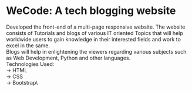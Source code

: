 # WeCode: A tech blogging website
Developed the front-end of a multi-page responsive website. The website consists of Tutorials and blogs of various IT oriented Topics that will help worldwide users to gain knowledge in their interested fields and work to excel in the same.\
Blogs will help in enlightening the viewers regarding various subjects such as Web Development, Python and other languages.\
Technologies Used:\
-> HTML\
-> CSS\
-> Bootstrap\
